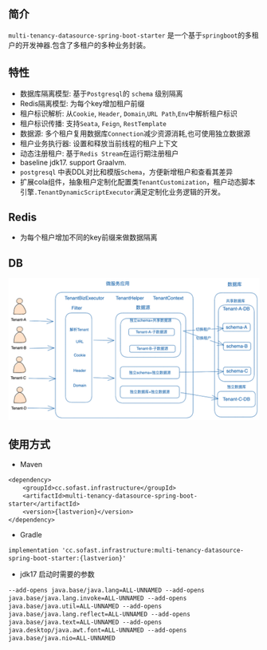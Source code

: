 ## 简介

`multi-tenancy-datasource-spring-boot-starter` 是一个基于`springboot`的多租户的开发神器.包含了多租户的多种业务封装。

## 特性

- 数据库隔离模型: 基于`Postgresql`的 `schema` 级别隔离
- Redis隔离模型: 为每个key增加租户前缀
- 租户标识解析: 从`Cookie`, `Header`, `Domain`,`URL Path`,`Env`中解析租户标识
- 租户标识传播: 支持`Seata`, `Feign`, `RestTemplate`
- 数据源: 多个租户复用数据库`Connection`减少资源消耗,也可使用独立数据源
- 租户业务执行器: 设置和释放当前线程的租户上下文
- 动态注册租户: 基于`Redis Stream`在运行期注册租户
- baseline jdk17. support Graalvm.
- `postgresql` 中表DDL对比和模版`Schema`，方便新增租户和查看其差异
- 扩展cola组件，抽象租户定制化配置类`TenantCustomization`，租户动态脚本引擎`.TenantDynamicScriptExecutor`满足定制化业务逻辑的开发。

## Redis

- 为每个租户增加不同的key前缀来做数据隔离

## DB

![architecture.png](architecture.png)

## 使用方式

- Maven

```
<dependency>
    <groupId>cc.sofast.infrastructure</groupId>
    <artifactId>multi-tenancy-datasource-spring-boot-starter</artifactId>
    <version>{lastverion}</version>
</dependency>
```

- Gradle

```
implementation 'cc.sofast.infrastructure:multi-tenancy-datasource-spring-boot-starter:{lastverion}'
```

- jdk17 启动时需要的参数

```
--add-opens java.base/java.lang=ALL-UNNAMED --add-opens java.base/java.lang.invoke=ALL-UNNAMED --add-opens java.base/java.util=ALL-UNNAMED --add-opens java.base/java.lang.reflect=ALL-UNNAMED --add-opens java.base/java.text=ALL-UNNAMED --add-opens java.desktop/java.awt.font=ALL-UNNAMED --add-opens java.base/java.nio=ALL-UNNAMED
```